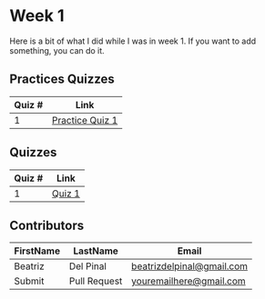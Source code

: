 # Week 1

Here is a bit of what I did while I was in week 1. If you want to add something, you can do it.

## Practices Quizzes
Quiz # | Link 
--- | --- 
1 | [Practice Quiz 1][1]

## Quizzes
Quiz # | Link 
--- | --- 
1 | [Quiz 1][2]

[1]: https://github.com/bea314/CourseraDS.git "Practice Quiz 1"
[2]: https://github.com/bea314/CourseraDS.git "Quiz 1"

## Contributors
FirstName | LastName | Email
--- | --- | ---
Beatriz |  Del Pinal |  <beatrizdelpinal@gmail.com>
Submit |  Pull Request | <youremailhere@gmail.com>
